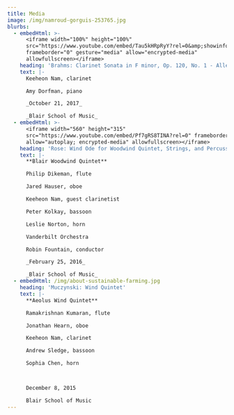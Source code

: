 ```yaml
---
title: Media
image: /img/namroud-gorguis-253765.jpg
blurbs:
  - embedHtml: >-
      <iframe width="100%" height="100%"
      src="https://www.youtube.com/embed/Tau5kHRpRyY?rel=0&amp;showinfo=0"
      frameborder="0" gesture="media" allow="encrypted-media"
      allowfullscreen></iframe>
    heading: 'Brahms: Clarinet Sonata in F minor, Op. 120, No. 1 - Allegro appassionato '
    text: |-
      Keeheon Nam, clarinet

      Amy Dorfman, piano

      _October 21, 2017_

      _Blair School of Music_
  - embedHtml: >-
      <iframe width="560" height="315"
      src="https://www.youtube.com/embed/Pf7gRS8TINA?rel=0" frameborder="0"
      allow="autoplay; encrypted-media" allowfullscreen></iframe>
    heading: 'Rose: Wind Ode for Woodwind Quintet, Strings, and Percussion'
    text: |-
      **Blair Woodwind Quintet**

      Philip Dikeman, flute

      Jared Hauser, oboe

      Keeheon Nam, guest clarinetist

      Peter Kolkay, bassoon

      Leslie Norton, horn

      Vanderbilt Orchestra

      Robin Fountain, conductor

      _February 25, 2016_

      _Blair School of Music_
  - embedHtml: /img/about-sustainable-farming.jpg
    heading: 'Muczynski: Wind Quintet'
    text: |-
      **Aeolus Wind Quintet**

      Ramakrishnan Kumaran, flute

      Jonathan Hearn, oboe

      Keeheon Nam, clarinet

      Andrew Sledge, bassoon

      Sophia Chen, horn



      December 8, 2015

      Blair School of Music
---
```


